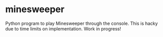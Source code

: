 # minesweeper
Python program to play Minesweeper through the console. This is hacky due to time limits on implementation. Work in progress!
